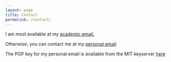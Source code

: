 ```yaml
---
layout: page
title: Contact
permalink: /contact/
---
```


I am most available at my [academic email.](mailto:Andrew.Nicolalde.2016@live.rhul.ac.uk)

Otherwise, you can contact me at my [personal email](mailto:andrew.nicolalde@gmail.com)

The PGP key for my personal email is available from the MIT keyserver [here](https://pgp.mit.edu/pks/lookup?op=vindex&search=0xB53712A8C01E0060)
